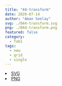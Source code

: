 ```yaml
---
title: "44-transform"
date: 2020-07-14
author: "Aman Seelay"
svg: ./044-transform.svg
png: ./044-transform.png
featured: false
category:
  - Tab1
tags:
  - new
  - grid
  - single
---
```

<li><a href="./044-transform.svg" download className="btn-svg">SVG</a></li>
<li><a href="./044-transform.png" download className="btn-png">PNG</a></li>
